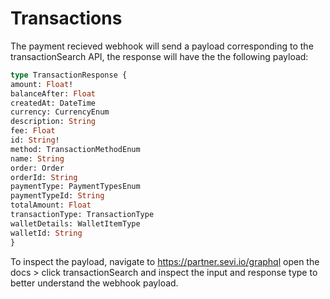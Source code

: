 # Transactions

The payment recieved webhook will send a payload corresponding to the transactionSearch API, the response will have the the following payload:

```graphql
type TransactionResponse {
amount: Float!
balanceAfter: Float
createdAt: DateTime
currency: CurrencyEnum
description: String
fee: Float
id: String!
method: TransactionMethodEnum
name: String
order: Order
orderId: String
paymentType: PaymentTypesEnum
paymentTypeId: String
totalAmount: Float
transactionType: TransactionType
walletDetails: WalletItemType
walletId: String
}
```

To inspect the payload, navigate to https://partner.sevi.io/graphql open the docs > click transactionSearch and inspect the input and response type to better understand the webhook payload.
